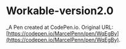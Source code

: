 # Workable-version2.0
 _A Pen created at CodePen.io. Original URL: [https://codepen.io/MarcelPenn/pen/WqEgBy](https://codepen.io/MarcelPenn/pen/WqEgBy).

 